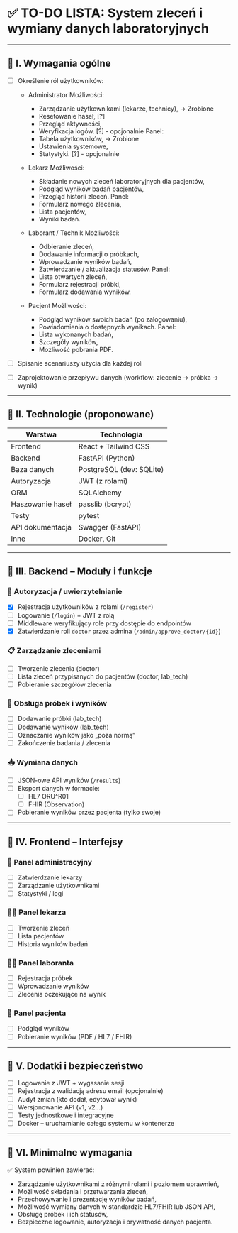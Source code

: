 # ✅ TO-DO LISTA: System zleceń i wymiany danych laboratoryjnych

---

## 🔹 I. Wymagania ogólne

- [ ] Określenie ról użytkowników:

  - Administrator
    Możliwości:
    - Zarządzanie użytkownikami (lekarze, technicy),  -> Zrobione
    - Resetowanie haseł, [?]
    - Przegląd aktywności,
    - Weryfikacja logów. [?] - opcjonalnie
    Panel:
    - Tabela użytkowników, -> Zrobione
    - Ustawienia systemowe,
    - Statystyki. [?] - opcjonalnie

  - Lekarz
    Możliwości:
    - Składanie nowych zleceń laboratoryjnych dla pacjentów, 
    - Podgląd wyników badań pacjentów,
    - Przegląd historii zleceń.
    Panel:
    - Formularz nowego zlecenia,
    - Lista pacjentów,
    - Wyniki badań.

  - Laborant / Technik
    Możliwości:
    - Odbieranie zleceń,
    - Dodawanie informacji o próbkach,
    - Wprowadzanie wyników badań,
    - Zatwierdzanie / aktualizacja statusów.
    Panel:
    - Lista otwartych zleceń,
    - Formularz rejestracji próbki,
    - Formularz dodawania wyników.

  - Pacjent
    Możliwości:
    - Podgląd wyników swoich badań (po zalogowaniu),
    - Powiadomienia o dostępnych wynikach.
    Panel:
    - Lista wykonanych badań,
    - Szczegóły wyników,
    - Możliwość pobrania PDF.

- [ ] Spisanie scenariuszy użycia dla każdej roli
- [ ] Zaprojektowanie przepływu danych (workflow: zlecenie → próbka → wynik)

---

## 🔹 II. Technologie (proponowane)

| Warstwa          | Technologia              |
| ---------------- | ------------------------ |
| Frontend         | React + Tailwind CSS     |
| Backend          | FastAPI (Python)         |
| Baza danych      | PostgreSQL (dev: SQLite) |
| Autoryzacja      | JWT (z rolami)           |
| ORM              | SQLAlchemy               |
| Haszowanie haseł | passlib (bcrypt)         |
| Testy            | pytest                   |
| API dokumentacja | Swagger (FastAPI)        |
| Inne             | Docker, Git              |

---

## 🔹 III. Backend – Moduły i funkcje

### 🔐 Autoryzacja / uwierzytelnianie

- [x] Rejestracja użytkowników z rolami (`/register`)
- [ ] Logowanie (`/login`) + JWT z rolą
- [ ] Middleware weryfikujący role przy dostępie do endpointów
- [x] Zatwierdzanie roli `doctor` przez admina (`/admin/approve_doctor/{id}`)

### 📋 Zarządzanie zleceniami

- [ ] Tworzenie zlecenia (doctor)
- [ ] Lista zleceń przypisanych do pacjentów (doctor, lab_tech)
- [ ] Pobieranie szczegółów zlecenia

### 🧪 Obsługa próbek i wyników

- [ ] Dodawanie próbki (lab_tech)
- [ ] Dodawanie wyników (lab_tech)
- [ ] Oznaczanie wyników jako „poza normą”
- [ ] Zakończenie badania / zlecenia

### 📤 Wymiana danych

- [ ] JSON-owe API wyników (`/results`)
- [ ] Eksport danych w formacie:
  - [ ] HL7 ORU^R01
  - [ ] FHIR (Observation)
- [ ] Pobieranie wyników przez pacjenta (tylko swoje)

---

## 🔹 IV. Frontend – Interfejsy

### 💼 Panel administracyjny

- [ ] Zatwierdzanie lekarzy
- [ ] Zarządzanie użytkownikami
- [ ] Statystyki / logi

### 👨‍⚕️ Panel lekarza

- [ ] Tworzenie zleceń
- [ ] Lista pacjentów
- [ ] Historia wyników badań

### 🧑‍🔬 Panel laboranta

- [ ] Rejestracja próbek
- [ ] Wprowadzanie wyników
- [ ] Zlecenia oczekujące na wynik

### 👤 Panel pacjenta

- [ ] Podgląd wyników
- [ ] Pobieranie wyników (PDF / HL7 / FHIR)

---

## 🔹 V. Dodatki i bezpieczeństwo

- [ ] Logowanie z JWT + wygasanie sesji
- [ ] Rejestracja z walidacją adresu email (opcjonalnie)
- [ ] Audyt zmian (kto dodał, edytował wynik)
- [ ] Wersjonowanie API (v1, v2...)
- [ ] Testy jednostkowe i integracyjne
- [ ] Docker – uruchamianie całego systemu w kontenerze

---

## 🔹 VI. Minimalne wymagania

✅ System powinien zawierać:

- Zarządzanie użytkownikami z różnymi rolami i poziomem uprawnień,
- Możliwość składania i przetwarzania zleceń,
- Przechowywanie i prezentację wyników badań,
- Możliwość wymiany danych w standardzie HL7/FHIR lub JSON API,
- Obsługę próbek i ich statusów,
- Bezpieczne logowanie, autoryzacja i prywatność danych pacjenta.


